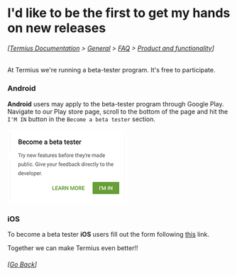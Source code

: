 # I'd like to be the first to get my hands on new releases
###### [[Termius Documentation](../../../README.md) > [General](../../README.md) > [FAQ](../README.md) > [Product and functionality](README.md)]

At Termius we're running a beta-tester program. It's free to participate.

### Android
**Android** users may apply to the beta-tester program through Google Play. Navigate to our Play store page, scroll to the bottom of the page and hit the `I'M IN` button in the `Become a beta tester` section.

![Become a beta tester!](../../.images/beta_tester01.png)

### iOS
To become a beta tester **iOS** users fill out the form following [this](https://termius.com/beta/signup/) link.

Together we can make Termius even better!!

###### [[Go Back](README.md)]
